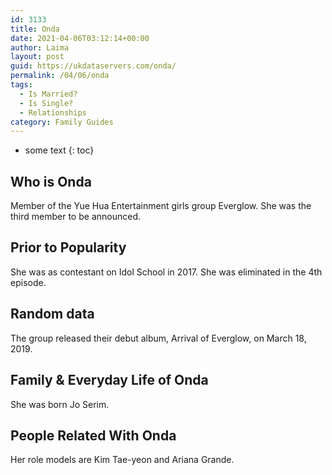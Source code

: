 ```yaml
---
id: 3133
title: Onda
date: 2021-04-06T03:12:14+00:00
author: Laima
layout: post
guid: https://ukdataservers.com/onda/
permalink: /04/06/onda
tags:
  - Is Married?
  - Is Single?
  - Relationships
category: Family Guides
---
```


* some text
{: toc}


## Who is Onda
                  
                  
                  
Member of the Yue Hua Entertainment girls group Everglow. She was the third member to be announced. 
                  
              
            
              
            
                
                
                
## Prior to Popularity
                  
                  
                  
She was as contestant on Idol School in 2017. She was eliminated in the 4th episode. 
                  
              
            
              
            
                
                
                
## Random data
                  
                  
                  
The group released their debut album, Arrival of Everglow, on March 18, 2019.  
                  
              
            
              
            
                
                
                
## Family & Everyday Life of Onda
                  
                  
                  
She was born Jo Serim. 
                  
              
            
              
            
                
                
                
## People Related With Onda
                  
                  
                  
Her role models are Kim Tae-yeon and Ariana Grande. 
                  
              
            
              
            
                
              
            
              
              
            
            
              
            
          
          
          
